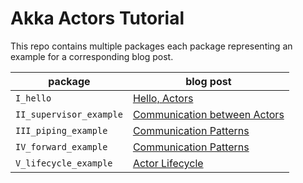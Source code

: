 # Akka Actors Tutorial

This repo contains multiple packages each package 
representing an example for a corresponding blog post.

| package | blog post |
|---|---|
| `I_hello` | [Hello, Actors](https://medium.com/akka-for-newbies/hello-akka-f0a908d4a859) | 
| `II_supervisor_example` | [Communication between Actors](https://medium.com/akka-for-newbies/communication-between-actors-9770d9a10224) | 
| `III_piping_example` | [Communication Patterns](https://medium.com/akka-for-newbies/communication-patterns-7c52294a998a) | 
| `IV_forward_example` | [Communication Patterns](https://medium.com/akka-for-newbies/communication-patterns-7c52294a998a) | 
| `V_lifecycle_example` | [Actor Lifecycle](https://medium.com/akka-for-newbies/actor-lifecycle-94b05bd2f600) | 